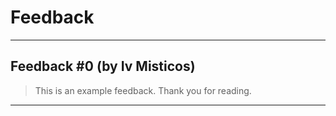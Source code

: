 # Feedback

***

## Feedback #0 (by Iv Misticos)

> This is an example feedback. Thank you for reading.

***